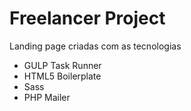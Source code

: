 # Freelancer Project #

Landing page criadas com as tecnologias

* GULP Task Runner
* HTML5 Boilerplate
* Sass
* PHP Mailer